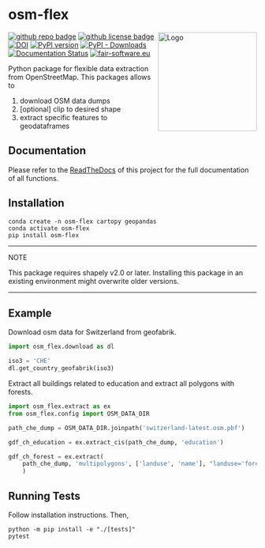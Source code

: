 # osm-flex

<img align="right" width="200" alt="Logo" src="https://raw.githubusercontent.com/osm-flex/osm-flex/develop/doc/logo_osm-flex.png">

[![github repo badge](https://img.shields.io/badge/github-repo-000.svg?logo=github&labelColor=gray&color=blue)](https://github.com/osm-flex/osm-flex)
[![github license badge](https://img.shields.io/github/license/osm-flex/osm-flex)](https://github.com/osm-flex/osm-flex)
[![DOI](https://zenodo.org/badge/DOI/10.5281/zenodo.2551015.svg)](https://doi.org/10.5281/zenodo.2551015) 
[![PyPI version](https://badge.fury.io/py/osm-flex.svg)](https://badge.fury.io/py/osm-flex) 
[![PyPI - Downloads](https://img.shields.io/pypi/dm/osm-flex?color=yellow&label=Downloads)](https://pypistats.org/packages/osm-flex)
[![Documentation Status](https://readthedocs.org/projects/osm-flex/badge/?version=latest)](https://osm-flex.readthedocs.io/en/latest/?badge=latest)
[![fair-software.eu](https://img.shields.io/badge/fair--software.eu-%E2%97%8F%20%20%E2%97%8F%20%20%E2%97%8B%20%20%E2%97%8B%20%20%E2%97%8B-orange)](https://fair-software.eu)

Python package for flexible data extraction from OpenStreetMap. This packages allows to 

1. download OSM data dumps
2. [optional] clip to desired shape
2. extract specific features to geodataframes

## Documentation

Please refer to the [ReadTheDocs](https://osm-flex.readthedocs.io/en/latest/?badge=latest) of this project for the full documentation of all functions.

## Installation

```
conda create -n osm-flex cartopy geopandas
conda activate osm-flex
pip install osm-flex
```

---
NOTE

This package requires shapely v2.0 or later. Installing this package in an existing environment might overwrite older versions. 

---

## Example
Download osm data for Switzerland from geofabrik.

```python
import osm_flex.download as dl

iso3 = 'CHE'
dl.get_country_geofabrik(iso3)
```

Extract all buildings related to education and extract all polygons with forests.

```python
import osm_flex.extract as ex
from osm_flex.config import OSM_DATA_DIR

path_che_dump = OSM_DATA_DIR.joinpath('switzerland-latest.osm.pbf')

gdf_ch_education = ex.extract_cis(path_che_dump, 'education')

gdf_ch_forest = ex.extract(
	path_che_dump, 'multipolygons', ['landuse', 'name'], "landuse='forest'"
	)                      
```



## Running Tests

Follow installation instructions. Then,
```
python -m pip install -e "./[tests]"
pytest
```
